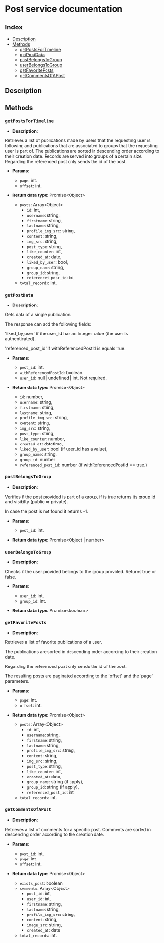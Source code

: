 # Post service documentation

## Index

* [Description](#description)
* [Methods](#methods)
  * [getPostsForTimeline](#getpostsfortimeline)
  * [getPostData](#getpostdata)
  * [postBelongsToGroup](#postbelongstogroup)
  * [userBelongsToGroup](#userbelongstogroup)
  * [getFavoritePosts](#getfavoriteposts)
  * [getCommentsOfAPost](#getcommentsofapost)

## Description

## Methods

### `getPostsForTimeline`

* **Description**: 

Retrieves a list of publications made by users that the requesting user is following and publications 
that are associated to groups that the requesting user is part of. The publications are sorted in 
descending order according to their creation date. Records are served into groups of a certain size. Regarding the referenced post only sends the id of the post.

* **Params**:

  * `page`: int.
  * `offset`: int.

* **Return data type**: Promise\<Object>
  * `posts`: Array\<Object>
    * `id`: int,
    * `username`: string,
    * `firstname`: string,
    * `lastname`: string,
    * `profile_img_src`: string,
    * `content`: string,
    * `img_src`: string,
    * `post_type`: string,
    * `like_counter`: int,
    * `created_at`: date,
    * `liked_by_user`: bool,
    * `group_name`: string,
    * `group_id`: string,
    * `referenced_post_id`: int
  * `total_records`: int.

### `getPostData`

* **Description**: 

Gets data of a single publication.

The response can add the following fields:

'liked_by_user' if the user_id has an integer value (the user is authenticated).

'referenced_post_id' if withReferencedPostId is equals true.

* **Params**:

  * `post_id`: int.
  * `withReferencedPostId`: boolean.
  * `user_id`: null | undefined | int. Not required.

* **Return data type**: Promise\<Object>
  * `id`: number,
  * `username`: string,
  * `firstname`: string,
  * `lastname`: string,
  * `profile_img_src`: string,
  * `content`: string,
  * `img_src`: string,
  * `post_type`: string,
  * `like_counter`: number,
  * `created_at`: datetime,
  * `liked_by_user`: bool (if user_id has a value),
  * `group_name`: string,
  * `group_id`: number
  * `referenced_post_id`: number (if withReferencedPostId == true.)

### `postBelongsToGroup`

* **Description**: 

Verifies if the post provided is part of a group, if is true
returns its group id and visibilty (public or private).

In case the post is not found it returns -1.

* **Params**:

  * `post_id`: int.

* **Return data type**: Promise\<Object | number>

### `userBelongsToGroup`

* **Description**: 

Checks if the user provided belongs to the group provided.
Returns true or false.

* **Params**:

  * `user_id`: int.
  * `group_id`: int.

* **Return data type**: Promise\<boolean>

### `getFavoritePosts`

* **Description**: 

Retrieves a list of favorite publications of a user.

The publications are sorted in descending order according to their creation date.

Regarding the referenced post only sends the id of the post.

The resulting posts are paginated according to the 'offset' and the 'page' parameters.

* **Params**:

  * `page`: int.
  * `offset`: int.

* **Return data type**: Promise\<Object>
  * `posts`: Array\<Object>
    * `id`: int,
    * `username`: string,
    * `firstname`: string,
    * `lastname`: string,
    * `profile_img_src`: string,
    * `content`: string,
    * `img_src`: string,
    * `post_type`: string,
    * `like_counter`: int,
    * `created_at`: date,
    * `group_name`: string (if apply),
    * `group_id`: string (if apply),
    * `referenced_post_id`: int
  * `total_records`: int.

### `getCommentsOfAPost`

* **Description**: 

Retrieves a list of comments for a specific post.
Comments are sorted in descending order according to the creation date.

* **Params**:

  * `post_id`: int.
  * `page`: int.
  * `offset`: int.

* **Return data type**: Promise\<Object>
  * `exists_post`: boolean
  * `comments`: Array\<Object>
    * `post_id`: int,
    * `user_id`: int,
    * `firstname`: string,
    * `lastname`: string,
    * `profile_img_src`: string,
    * `content`: string,
    * `image_src`: string,
    * `created_at`: date
  * `total_records`: int.
